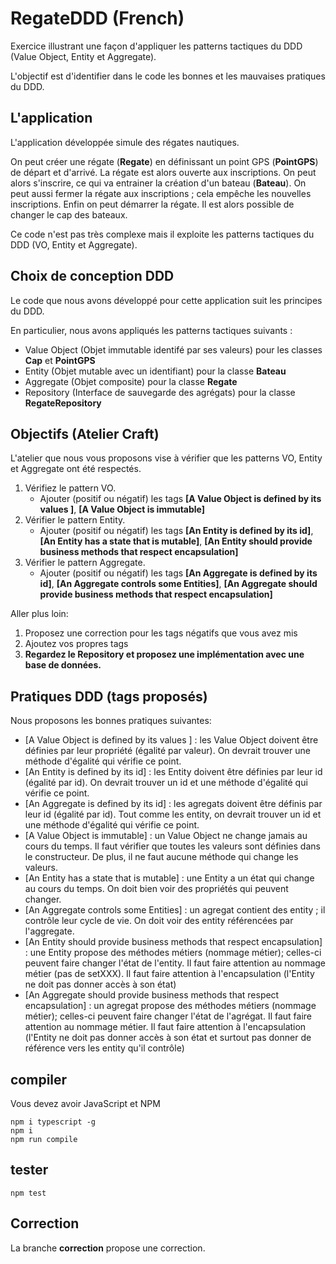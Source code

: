 # RegateDDD (French)
Exercice illustrant une façon d'appliquer les patterns tactiques du DDD (Value Object, Entity et Aggregate).

L'objectif est d'identifier dans le code les bonnes et les mauvaises pratiques du DDD.

## L'application
L'application développée simule des régates nautiques.

On peut créer une régate (**Regate**) en définissant un point GPS (**PointGPS**) de départ et d'arrivé.
La régate est alors ouverte aux inscriptions.
On peut alors s'inscrire, ce qui va entrainer la création d'un bateau (**Bateau**).
On peut aussi fermer la régate aux inscriptions ; cela empêche les nouvelles inscriptions.
Enfin on peut démarrer la régate.
Il est alors possible de changer le cap des bateaux.

Ce code n'est pas très complexe mais il exploite les patterns tactiques du DDD (VO, Entity et Aggregate).


## Choix de conception DDD 

Le code que nous avons développé pour cette application suit les principes du DDD.

En particulier, nous avons appliqués les patterns tactiques suivants :
* Value Object (Objet immutable identifé par ses valeurs) pour les classes **Cap** et **PointGPS**
* Entity (Objet mutable avec un identifiant) pour la classe **Bateau**
* Aggregate (Objet composite) pour la classe **Regate**
* Repository (Interface de sauvegarde des agrégats) pour la classe **RegateRepository**
## Objectifs (Atelier Craft)

L'atelier que nous vous proposons vise à vérifier que les patterns VO, Entity et Aggregate ont été respectés.

1. Vérifiez le pattern VO. 
    * Ajouter (positif ou négatif) les tags **[A Value Object is defined by its values ]**, **[A Value Object is immutable]**
2. Vérifier le pattern Entity. 
    * Ajouter (positif ou négatif) les tags **[An Entity is defined by its id]**, **[An Entity has a state that is mutable]**, **[An Entity should provide business methods that respect encapsulation]**
3. Vérifier le pattern Aggregate. 
    * Ajouter (positif ou négatif) les tags **[An Aggregate is defined by its id]**, **[An Aggregate controls some Entities]**, **[An Aggregate should provide business methods that respect encapsulation]**

Aller plus loin:
1. Proposez une correction pour les tags négatifs que vous avez mis
2. Ajoutez vos propres tags
3. __Regardez le Repository et proposez une implémentation avec une base de données.__


## Pratiques DDD (tags proposés)

Nous proposons les bonnes pratiques suivantes:
* [A Value Object is defined by its values ] : les Value Object doivent être définies par leur propriété (égalité par valeur). On devrait trouver une méthode d'égalité qui vérifie ce point.
* [An Entity is defined by its id] : les Entity doivent être définies par leur id (égalité par id). On devrait trouver un id et une méthode d'égalité qui vérifie ce point.
* [An Aggregate is defined by its id] : les agregats doivent être définis par leur id (égalité par id). Tout comme les entity, on devrait trouver un id et une méthode d'égalité qui vérifie ce point.
* [A Value Object is immutable] : un Value Object ne change jamais au cours du temps. Il faut vérifier que toutes les valeurs sont définies dans le constructeur. De plus, il ne faut aucune méthode qui change les valeurs.
* [An Entity has a state that is mutable] : une Entity a un état qui change au cours du temps. On doit bien voir des propriétés qui peuvent changer. 
* [An Aggregate controls some Entities] : un agregat contient des entity ; il contrôle leur cycle de vie. On doit voir des entity référencées par l'aggregate. 
* [An Entity should provide business methods that respect encapsulation] : une Entity propose des méthodes métiers (nommage métier); celles-ci peuvent faire changer l'état de l'entity. Il faut faire attention au nommage métier (pas de setXXX). Il faut faire attention à l'encapsulation (l'Entity ne doit pas donner accès à son état)
* [An Aggregate should provide business methods that respect encapsulation] : un agregat propose des méthodes métiers (nommage métier); celles-ci peuvent faire changer l'état de l'agrégat. Il faut faire attention au nommage métier. Il faut faire attention à l'encapsulation (l'Entity ne doit pas donner accès à son état et surtout pas donner de référence vers les entity qu'il contrôle)



## compiler

Vous devez avoir JavaScript et NPM 

    npm i typescript -g
    npm i
    npm run compile


## tester

    npm test


## Correction

La branche **correction** propose une correction.







